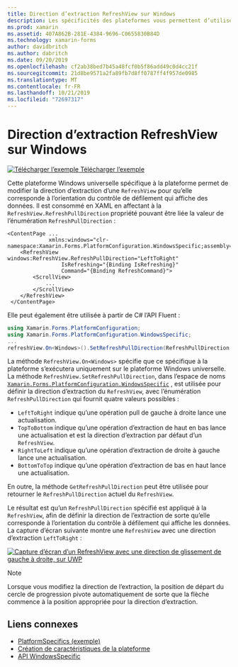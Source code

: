 ```yaml
---
title: Direction d’extraction RefreshView sur Windows
description: Les spécificités des plateformes vous permettent d’utiliser des fonctionnalités uniquement disponibles sur une plateforme spécifique, sans implémenter de convertisseurs ou d’effets personnalisés. Cet article explique comment utiliser le spécifique à la plate-forme Windows, qui permet de modifier la direction d’extraction d’un RefreshView.
ms.prod: xamarin
ms.assetid: 407A862B-281E-4384-9696-C0655830B84D
ms.technology: xamarin-forms
author: davidbritch
ms.author: dabritch
ms.date: 09/20/2019
ms.openlocfilehash: cf2ab38bed7b45a48fcf0b5f86add49c0d4cc21f
ms.sourcegitcommit: 21d8be9571a2fa89fb7d8ff0787ff4f957de0985
ms.translationtype: MT
ms.contentlocale: fr-FR
ms.lasthandoff: 10/21/2019
ms.locfileid: "72697317"
---
```

# <a name="refreshview-pull-direction-on-windows"></a>Direction d’extraction RefreshView sur Windows

[![Télécharger l’exemple](~/media/shared/download.png) Télécharger l’exemple](https://docs.microsoft.com/samples/xamarin/xamarin-forms-samples/userinterface-platformspecifics)

Cette plateforme Windows universelle spécifique à la plateforme permet de modifier la direction d’extraction d’une `RefreshView` pour qu’elle corresponde à l’orientation du contrôle de défilement qui affiche des données. Il est consommé en XAML en affectant à la `RefreshView.RefreshPullDirection` propriété pouvant être liée la valeur de l’énumération `RefreshPullDirection` :

```xaml
<ContentPage ...
             xmlns:windows="clr-namespace:Xamarin.Forms.PlatformConfiguration.WindowsSpecific;assembly=Xamarin.Forms.Core">
    <RefreshView windows:RefreshView.RefreshPullDirection="LeftToRight"
                 IsRefreshing="{Binding IsRefreshing}"
                 Command="{Binding RefreshCommand}">
        <ScrollView>
            ...
        </ScrollView>
    </RefreshView>
 </ContentPage>
```

Elle peut également être utilisée à partir de C# l’API Fluent :

```csharp
using Xamarin.Forms.PlatformConfiguration;
using Xamarin.Forms.PlatformConfiguration.WindowsSpecific;
...
refreshView.On<Windows>().SetRefreshPullDirection(RefreshPullDirection.LeftToRight);
```

La méthode `RefreshView.On<Windows>` spécifie que ce spécifique à la plateforme s’exécutera uniquement sur le plateforme Windows universelle. La méthode `RefreshView.SetRefreshPullDirection`, dans l’espace de noms [`Xamarin.Forms.PlatformConfiguration.WindowsSpecific`](xref:Xamarin.Forms.PlatformConfiguration.WindowsSpecific) , est utilisée pour définir la direction d’extraction du `RefreshView`, avec l’énumération `RefreshPullDirection` qui fournit quatre valeurs possibles :

- `LeftToRight` indique qu’une opération pull de gauche à droite lance une actualisation.
- `TopToBottom` indique qu’une opération d’extraction de haut en bas lance une actualisation et est la direction d’extraction par défaut d’un `RefreshView`.
- `RightToLeft` indique qu’une opération d’extraction de droite à gauche lance une actualisation.
- `BottomToTop` indique qu’une opération d’extraction de bas en haut lance une actualisation.

En outre, la méthode `GetRefreshPullDirection` peut être utilisée pour retourner le `RefreshPullDirection` actuel du `RefreshView`.

Le résultat est qu’un `RefreshPullDirection` spécifié est appliqué à la `RefreshView`, afin de définir la direction de l’extraction de sorte qu’elle corresponde à l’orientation du contrôle à défilement qui affiche les données. La capture d’écran suivante montre une `RefreshView` avec une direction d’extraction `LeftToRight` :

[![Capture d’écran d’un RefreshView avec une direction de glissement de gauche à droite, sur UWP](refreshview-pulldirection-images/refreshview-pulldirection.png "RefreshView avec direction de l’extraction de gauche à droite")](refreshview-pulldirection-images/refreshview-pulldirection-large.png#lightbox "RefreshView avec direction de l’extraction de gauche à droite")

> [!NOTE]
> Lorsque vous modifiez la direction de l’extraction, la position de départ du cercle de progression pivote automatiquement de sorte que la flèche commence à la position appropriée pour la direction d’extraction.

## <a name="related-links"></a>Liens connexes

- [PlatformSpecifics (exemple)](https://docs.microsoft.com/samples/xamarin/xamarin-forms-samples/userinterface-platformspecifics)
- [Création de caractéristiques de la plateforme](~/xamarin-forms/platform/platform-specifics/index.md#creating-platform-specifics)
- [API WindowsSpecific](xref:Xamarin.Forms.PlatformConfiguration.WindowsSpecific)
